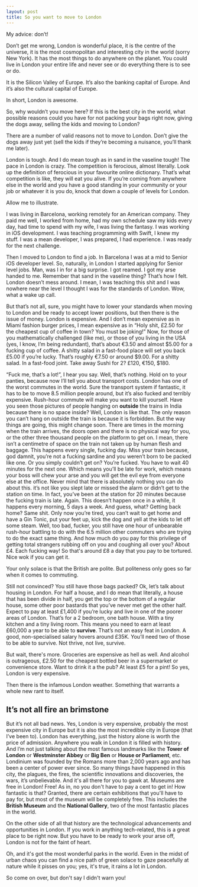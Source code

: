 ```yaml
---
layout: post
title: So you want to move to London
---
```


My advice: don’t!

Don’t get me wrong, London is wonderful place, it is the centre of the universe, it is the most cosmopolitan and interesting city in the world (sorry New York). It has the most things to do anywhere on the planet. You could live in London your entire life and never see or do everything there is to see or do.

It is the Silicon Valley of Europe. It’s also the banking capital of Europe. And it’s also the cultural capital of Europe.

In short, London is awesome.

So, why wouldn’t you move here? If this is the best city in the world, what possible reasons could you have for not packing your bags right now, giving the dogs away, selling the kids and moving to London?

There are a number of valid reasons not to move to London. Don’t give the dogs away just yet (sell the kids if they’re becoming a nuisance, you’ll thank me later).

London is tough. And I do mean tough as in sand in the vaseline tough! The pace in London is crazy. The competition is ferocious, almost literally. Look up the definition of ferocious in your favourite online dictionary. That’s what competition is like, they will eat you alive. If you’re coming from anywhere else in the world and you have a good standing in your community or your job or whatever it is you do, knock that down a couple of levels for London.

Allow me to illustrate.

I was living in Barcelona, working remotely for an American company. They paid me well, I worked from home, had my own schedule saw my kids every day, had time to spend with my wife, I was living the fantasy. I was working in iOS development. I was teaching programming with Swift, I knew my stuff. I was a mean developer, I was prepared, I had experience. I was ready for the next challenge.

Then I moved to London to find a job. In Barcelona I was at a mid to Senior iOS developer level. So, naturally, in London I started applying for Senior level jobs. Man, was I in for a big surprise. I got reamed. I got my arse handed to me. Remember that sand in the vaseline thing? That’s how I felt. London doesn’t mess around. I mean, I was teaching this shit and I was nowhere near the level I thought I was for the standards of London. Wow, what a wake up call.

But that’s not all, sure, you might have to lower your standards when moving to London and be ready to accept lower positions, but then there is the issue of money. London is expensive. And I don’t mean expensive as in Miami fashion burger prices, I mean expensive as in “Holy shit, £2.50 for the cheapest cup of coffee in town? You must be joking!” Now, for those of you mathematically challenged (like me), or those of you living in the USA (yes, I know, I’m being redundant), that’s about €3.50 and almost $5.00 for a fucking cup of coffee. A shitty salad in a fast-food place will set you back £5.00 if you’re lucky. That’s roughly €7.50 or around $9.00. For a shitty salad. In a fast-food joint. Take away Sushi for 2? £120, €150, $180.

“Fuck me, that’s a lot!”, I hear you say. Well, that’s nothing. Hold on to your panties, because now I’ll tell you about transport costs. London has one of the worst commutes in the world. Sure the transport system if fantastic, it has to be to move 8.5 million people around, but it’s also fucked and terribly expensive. Rush-hour commute will make you want to kill yourself. Have you seen those pictures of people hanging on **outside** the trains in India because there is no space inside? Well, London is like that. The only reason you can’t hang on outside the train is because it is forbidden. But the way things are going, this might change soon. There are times in the morning when the train arrives, the doors open and there is no physical way for you, or the other three thousand people on the platform to get on. I mean, there isn’t a centimetre of space on the train not taken up by human flesh and baggage. This happens every single, fucking day. Miss your train because, god damnit, you’re not a fucking sardine and you weren’t born to be packed like one. Or you simply couldn’t get on? You’re fucked. You have to wait 40 minutes for the next one. Which means you’ll be late for work, which means your boss will chew your arse and you will get the evil eye from everyone else at the office. Never mind that there is absolutely nothing you can do about this. it’s not like you slept late or missed the alarm or didn’t get to the station on time. In fact, you’ve been at the station for 20 minutes because the fucking train is late. Again. This doesn’t happen once in a while, it happens every morning, 5 days a week. And guess, what? Getting back home? Same shit. Only now you’re tired, you can’t wait to get home and have a Gin Tonic, put your feet up, kick the dog and yell at the kids to let off some steam. Well, too bad, fucker, you still have one hour of unbearable rush-hour battling to do with the 6.5 million other commuters who are trying to do the exact same thing. And how much do you pay for this privilege of getting total strangers rubbing off on you and coughing all over you? About £4. Each fucking way! So that's around £8 a day that you pay to be tortured. Nice wok if you can get it.

Your only solace is that the British are polite. But politeness only goes so far when it comes to commuting.

Still not convinced? You still have those bags packed? Ok, let’s talk about housing in London. For half a house, and I do mean that literally, a house that has been divide in half, you get the top or the bottom of a regular house, some other poor bastards that you’ve never met get the other half. Expect to pay at least £1,400 if you’re lucky and live in one of the poorer areas of London. That’s for a 2 bedroom, one bath house. With a tiny kitchen and a tiny living room. This means you need to earn at least £60,000 a year to be able to **survive**. That’s not an easy feat in London. A good, non-specialised salary hovers around £35K. You’ll need two of those to be able to survive. Not thrive, not live, survive.

But wait, there's more. Groceries are expensive as hell as well. And alcohol is outrageous, £2.50 for the cheapest bottled beer in a supermarket or convenience store. Want to drink it a the pub? At least £5 for a pint! So yes, London is very expensive.

Then there is the infamous London weather. Something that warrants a whole new rant to itself.

## It’s not all fire an brimstone
But it’s not all bad news. Yes, London is very expensive, probably the most expensive city in Europe but it is also the most incredible city in Europe (that I’ve been to). London has everything, just the history alone is worth the price of admission. Anywhere you walk in London it is filled with history. And I’m not just talking about the most famous landmarks like the **Tower of London** or **Westminster Abbey** or **Big Ben** or **House or Parliament**, etc. Londinium was founded by the Romans more than 2,000 years ago and has been a center of power ever since. So many things have happened in this city, the plagues, the fires, the scientific innovations and discoveries, the wars, it’s unbelievable. And it's all there for you to gawk at.  Museums are free in London! Free! As in, no you don't have to pay a cent to get in! How fantastic is that? Granted, there are certain exhibitions that you'll have to pay for, but most of the museum will be completely free. This includes the **British Museum** and the **National Gallery**, two of the most fantastic places in the world.

On the other side of all that history are the technological advancements and opportunities in London. If you work in anything tech-related, this is a great place to be right now. But you have to be ready to work your arse off, London is not for the faint of heart.

Oh, and it's got the most wonderful parks in the world. Even in the midst of urban chaos you can find a nice path of green solace to gaze peacefully at nature while it pisses on you; yes, it's true, it rains a lot in London.

So come on over, but don't say I didn't warn you!
